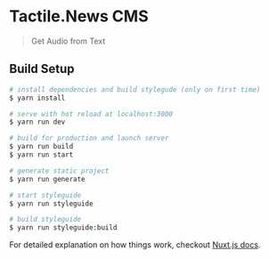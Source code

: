 # Tactile.News CMS

> Get Audio from Text

## Build Setup

``` bash
# install dependencies and build stylegude (only on first time)
$ yarn install

# serve with hot reload at localhost:3000
$ yarn run dev

# build for production and launch server
$ yarn run build
$ yarn run start

# generate static project
$ yarn run generate

# start styleguide
$ yarn run styleguide

# build styleguide
$ yarn run styleguide:build
```

For detailed explanation on how things work, checkout [Nuxt.js docs](https://nuxtjs.org).
